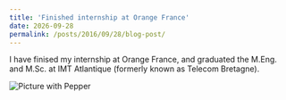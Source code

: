 ```yaml
---
title: 'Finished internship at Orange France'
date: 2026-09-28
permalink: /posts/2016/09/28/blog-post/
---
```


 
I have finised my internship at Orange France, and graduated the M.Eng. and M.Sc. at IMT Atlantique (formerly known as Telecom Bretagne).

![Picture with Pepper](https://thnguyen-grs.github.io/files/IMG_3452.JPG)



<!-- Headings are cool
======

You can have many headings
======

Aren't headings cool?
------ -->